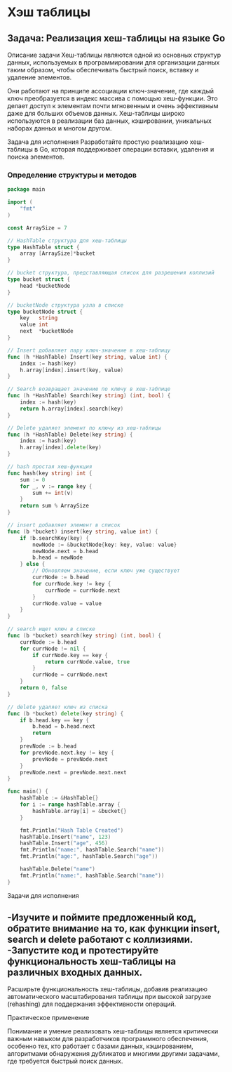 # Хэш таблицы

## Задача: Реализация хеш-таблицы на языке Go

Описание задачи
Хеш-таблицы являются одной из основных структур данных, используемых в программировании для организации данных таким образом, чтобы обеспечивать быстрый поиск, вставку и удаление элементов.

Они работают на принципе ассоциации ключ-значение, где каждый ключ преобразуется в индекс массива с помощью хеш-функции. Это делает доступ к элементам почти мгновенным и очень эффективным даже для больших объемов данных. Хеш-таблицы широко используются в реализации баз данных, кэшировании, уникальных наборах данных и многом другом.

Задача для исполнения
Разработайте простую реализацию хеш-таблицы в Go, которая поддерживает операции вставки, удаления и поиска элементов.

### Определение структуры и методов

```go
package main

import (
    "fmt"
)

const ArraySize = 7

// HashTable структура для хеш-таблицы
type HashTable struct {
    array [ArraySize]*bucket
}

// bucket структура, представляющая список для разрешения коллизий
type bucket struct {
    head *bucketNode
}

// bucketNode структура узла в списке
type bucketNode struct {
    key   string
    value int
    next  *bucketNode
}

// Insert добавляет пару ключ-значение в хеш-таблицу
func (h *HashTable) Insert(key string, value int) {
    index := hash(key)
    h.array[index].insert(key, value)
}

// Search возвращает значение по ключу в хеш-таблице
func (h *HashTable) Search(key string) (int, bool) {
    index := hash(key)
    return h.array[index].search(key)
}

// Delete удаляет элемент по ключу из хеш-таблицы
func (h *HashTable) Delete(key string) {
    index := hash(key)
    h.array[index].delete(key)
}

// hash простая хеш-функция
func hash(key string) int {
    sum := 0
    for _, v := range key {
        sum += int(v)
    }
    return sum % ArraySize
}

// insert добавляет элемент в список
func (b *bucket) insert(key string, value int) {
    if !b.searchKey(key) {
        newNode := &bucketNode{key: key, value: value}
        newNode.next = b.head
        b.head = newNode
    } else {
        // Обновляем значение, если ключ уже существует
        currNode := b.head
        for currNode.key != key {
            currNode = currNode.next
        }
        currNode.value = value
    }
}

// search ищет ключ в списке
func (b *bucket) search(key string) (int, bool) {
    currNode := b.head
    for currNode != nil {
        if currNode.key == key {
            return currNode.value, true
        }
        currNode = currNode.next
    }
    return 0, false
}

// delete удаляет ключ из списка
func (b *bucket) delete(key string) {
    if b.head.key == key {
        b.head = b.head.next
        return
    }
    prevNode := b.head
    for prevNode.next.key != key {
        prevNode = prevNode.next
    }
    prevNode.next = prevNode.next.next
}

func main() {
    hashTable := &HashTable{}
    for i := range hashTable.array {
        hashTable.array[i] = &bucket{}
    }

    fmt.Println("Hash Table Created")
    hashTable.Insert("name", 123)
    hashTable.Insert("age", 456)
    fmt.Println("name:", hashTable.Search("name"))
    fmt.Println("age:", hashTable.Search("age"))

    hashTable.Delete("name")
    fmt.Println("name:", hashTable.Search("name"))
}
```

Задачи для исполнения

-Изучите и поймите предложенный код, обратите внимание на то, как функции insert, search и delete работают с коллизиями.
-Запустите код и протестируйте функциональность хеш-таблицы на различных входных данных.
-
Расширьте функциональность хеш-таблицы, добавив реализацию автоматического масштабирования таблицы при высокой загрузке (rehashing) для поддержания эффективности операций.

Практическое применение

Понимание и умение реализовать хеш-таблицы является критически важным навыком для разработчиков программного обеспечения, особенно тех, кто работает с базами данных, кэшированием, алгоритмами обнаружения дубликатов и многими другими задачами, где требуется быстрый поиск данных.